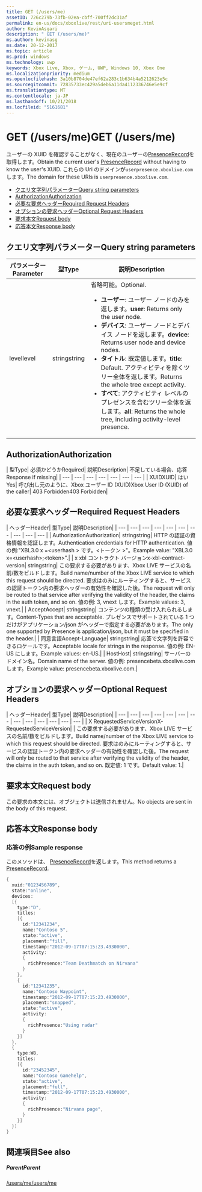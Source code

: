 ```yaml
---
title: GET (/users/me)
assetID: 726c279b-73fb-02ea-cbff-700ff2dc31af
permalink: en-us/docs/xboxlive/rest/uri-usersmeget.html
author: KevinAsgari
description: " GET (/users/me)"
ms.author: kevinasg
ms.date: 20-12-2017
ms.topic: article
ms.prod: windows
ms.technology: uwp
keywords: Xbox Live, Xbox, ゲーム, UWP, Windows 10, Xbox One
ms.localizationpriority: medium
ms.openlocfilehash: 3a10b8704de47ef62a283c1b634b4a5212623e5c
ms.sourcegitcommit: 72835733ec429a5deb6a11da4112336746e5e9cf
ms.translationtype: MT
ms.contentlocale: ja-JP
ms.lasthandoff: 10/21/2018
ms.locfileid: "5161681"
---
```

# <a name="get-usersme"></a><span data-ttu-id="f2e05-104">GET (/users/me)</span><span class="sxs-lookup"><span data-stu-id="f2e05-104">GET (/users/me)</span></span>
<span data-ttu-id="f2e05-105">ユーザーの XUID を確認することがなく、現在のユーザーの[PresenceRecord](../../json/json-presencerecord.md)を取得します。</span><span class="sxs-lookup"><span data-stu-id="f2e05-105">Obtain the current user's [PresenceRecord](../../json/json-presencerecord.md) without having to know the user's XUID.</span></span>
<span data-ttu-id="f2e05-106">これらの Uri のドメインが`userpresence.xboxlive.com`します。</span><span class="sxs-lookup"><span data-stu-id="f2e05-106">The domain for these URIs is `userpresence.xboxlive.com`.</span></span>

  * [<span data-ttu-id="f2e05-107">クエリ文字列パラメーター</span><span class="sxs-lookup"><span data-stu-id="f2e05-107">Query string parameters</span></span>](#ID4EZ)
  * [<span data-ttu-id="f2e05-108">Authorization</span><span class="sxs-lookup"><span data-stu-id="f2e05-108">Authorization</span></span>](#ID4EIC)
  * [<span data-ttu-id="f2e05-109">必要な要求ヘッダー</span><span class="sxs-lookup"><span data-stu-id="f2e05-109">Required Request Headers</span></span>](#ID4ELD)
  * [<span data-ttu-id="f2e05-110">オプションの要求ヘッダー</span><span class="sxs-lookup"><span data-stu-id="f2e05-110">Optional Request Headers</span></span>](#ID4EPF)
  * [<span data-ttu-id="f2e05-111">要求本文</span><span class="sxs-lookup"><span data-stu-id="f2e05-111">Request body</span></span>](#ID4EPG)
  * [<span data-ttu-id="f2e05-112">応答本文</span><span class="sxs-lookup"><span data-stu-id="f2e05-112">Response body</span></span>](#ID4E1G)

<a id="ID4EZ"></a>


## <a name="query-string-parameters"></a><span data-ttu-id="f2e05-113">クエリ文字列パラメーター</span><span class="sxs-lookup"><span data-stu-id="f2e05-113">Query string parameters</span></span>

| <span data-ttu-id="f2e05-114">パラメーター</span><span class="sxs-lookup"><span data-stu-id="f2e05-114">Parameter</span></span>| <span data-ttu-id="f2e05-115">型</span><span class="sxs-lookup"><span data-stu-id="f2e05-115">Type</span></span>| <span data-ttu-id="f2e05-116">説明</span><span class="sxs-lookup"><span data-stu-id="f2e05-116">Description</span></span>|
| --- | --- | --- |
| <span data-ttu-id="f2e05-117">level</span><span class="sxs-lookup"><span data-stu-id="f2e05-117">level</span></span>| <span data-ttu-id="f2e05-118">string</span><span class="sxs-lookup"><span data-stu-id="f2e05-118">string</span></span>| <span data-ttu-id="f2e05-119">省略可能。</span><span class="sxs-lookup"><span data-stu-id="f2e05-119">Optional.</span></span> <ul><li><span data-ttu-id="f2e05-120"><b>ユーザー</b>: ユーザー ノードのみを返します。</span><span class="sxs-lookup"><span data-stu-id="f2e05-120"><b>user</b>: Returns only the user node.</span></span></li><li><span data-ttu-id="f2e05-121"><b>デバイス</b>: ユーザー ノードとデバイス ノードを返します。</span><span class="sxs-lookup"><span data-stu-id="f2e05-121"><b>device</b>: Returns user node and device nodes.</span></span></li><li><span data-ttu-id="f2e05-122"><b>タイトル</b>: 既定値します。</span><span class="sxs-lookup"><span data-stu-id="f2e05-122"><b>title</b>: Default.</span></span> <span data-ttu-id="f2e05-123">アクティビティを除くツリー全体を返します。</span><span class="sxs-lookup"><span data-stu-id="f2e05-123">Returns the whole tree except activity.</span></span></li><li><span data-ttu-id="f2e05-124"><b>すべて</b>: アクティビティ レベルのプレゼンスを含むツリー全体を返します。</span><span class="sxs-lookup"><span data-stu-id="f2e05-124"><b>all</b>: Returns the whole tree, including activity-level presence.</span></span></li></ul> | 

<a id="ID4EIC"></a>


## <a name="authorization"></a><span data-ttu-id="f2e05-125">Authorization</span><span class="sxs-lookup"><span data-stu-id="f2e05-125">Authorization</span></span>

| <span data-ttu-id="f2e05-126">型</span><span class="sxs-lookup"><span data-stu-id="f2e05-126">Type</span></span>| <span data-ttu-id="f2e05-127">必須かどうか</span><span class="sxs-lookup"><span data-stu-id="f2e05-127">Required</span></span>| <span data-ttu-id="f2e05-128">説明</span><span class="sxs-lookup"><span data-stu-id="f2e05-128">Description</span></span>| <span data-ttu-id="f2e05-129">不足している場合、応答</span><span class="sxs-lookup"><span data-stu-id="f2e05-129">Response if missing</span></span>|
| --- | --- | --- | --- | --- | --- | --- |
| <span data-ttu-id="f2e05-130">XUID</span><span class="sxs-lookup"><span data-stu-id="f2e05-130">XUID</span></span>| <span data-ttu-id="f2e05-131">はい</span><span class="sxs-lookup"><span data-stu-id="f2e05-131">Yes</span></span>| <span data-ttu-id="f2e05-132">呼び出し元のように、Xbox ユーザー ID (XUID)</span><span class="sxs-lookup"><span data-stu-id="f2e05-132">Xbox User ID (XUID) of the caller</span></span>| <span data-ttu-id="f2e05-133">403 Forbidden</span><span class="sxs-lookup"><span data-stu-id="f2e05-133">403 Forbidden</span></span>|

<a id="ID4ELD"></a>


## <a name="required-request-headers"></a><span data-ttu-id="f2e05-134">必要な要求ヘッダー</span><span class="sxs-lookup"><span data-stu-id="f2e05-134">Required Request Headers</span></span>

| <span data-ttu-id="f2e05-135">ヘッダー</span><span class="sxs-lookup"><span data-stu-id="f2e05-135">Header</span></span>| <span data-ttu-id="f2e05-136">型</span><span class="sxs-lookup"><span data-stu-id="f2e05-136">Type</span></span>| <span data-ttu-id="f2e05-137">説明</span><span class="sxs-lookup"><span data-stu-id="f2e05-137">Description</span></span>|
| --- | --- | --- | --- | --- | --- | --- | --- | --- | --- |
| <span data-ttu-id="f2e05-138">Authorization</span><span class="sxs-lookup"><span data-stu-id="f2e05-138">Authorization</span></span>| <span data-ttu-id="f2e05-139">string</span><span class="sxs-lookup"><span data-stu-id="f2e05-139">string</span></span>| <span data-ttu-id="f2e05-140">HTTP の認証の資格情報を認証します。</span><span class="sxs-lookup"><span data-stu-id="f2e05-140">Authentication credentials for HTTP authentication.</span></span> <span data-ttu-id="f2e05-141">値の例:"XBL3.0 x =&lt;userhash > です。&lt;トークン >"。</span><span class="sxs-lookup"><span data-stu-id="f2e05-141">Example value: "XBL3.0 x=&lt;userhash>;&lt;token>".</span></span>|
| <span data-ttu-id="f2e05-142">x xbl コントラクト バージョン</span><span class="sxs-lookup"><span data-stu-id="f2e05-142">x-xbl-contract-version</span></span>| <span data-ttu-id="f2e05-143">string</span><span class="sxs-lookup"><span data-stu-id="f2e05-143">string</span></span>| <span data-ttu-id="f2e05-144">この要求する必要があります、Xbox LIVE サービスの名前/数をビルドします。</span><span class="sxs-lookup"><span data-stu-id="f2e05-144">Build name/number of the Xbox LIVE service to which this request should be directed.</span></span> <span data-ttu-id="f2e05-145">要求はのみにルーティングすると、サービスの認証トークン内の要求ヘッダーの有効性を確認した後。</span><span class="sxs-lookup"><span data-stu-id="f2e05-145">The request will only be routed to that service after verifying the validity of the header, the claims in the auth token, and so on.</span></span> <span data-ttu-id="f2e05-146">値の例: 3, vnext します。</span><span class="sxs-lookup"><span data-stu-id="f2e05-146">Example values: 3, vnext.</span></span>|
| <span data-ttu-id="f2e05-147">Accept</span><span class="sxs-lookup"><span data-stu-id="f2e05-147">Accept</span></span>| <span data-ttu-id="f2e05-148">string</span><span class="sxs-lookup"><span data-stu-id="f2e05-148">string</span></span>| <span data-ttu-id="f2e05-149">コンテンツの種類の受け入れられるします。</span><span class="sxs-lookup"><span data-stu-id="f2e05-149">Content-Types that are acceptable.</span></span> <span data-ttu-id="f2e05-150">プレゼンスでサポートされている 1 つだけがアプリケーション/json がヘッダーで指定する必要があります。</span><span class="sxs-lookup"><span data-stu-id="f2e05-150">The only one supported by Presence is application/json, but it must be specified in the header.</span></span>|
| <span data-ttu-id="f2e05-151">同意言語</span><span class="sxs-lookup"><span data-stu-id="f2e05-151">Accept-Language</span></span>| <span data-ttu-id="f2e05-152">string</span><span class="sxs-lookup"><span data-stu-id="f2e05-152">string</span></span>| <span data-ttu-id="f2e05-153">応答で文字列を許容できるロケールです。</span><span class="sxs-lookup"><span data-stu-id="f2e05-153">Acceptable locale for strings in the response.</span></span> <span data-ttu-id="f2e05-154">値の例: EN-US にします。</span><span class="sxs-lookup"><span data-stu-id="f2e05-154">Example values: en-US.</span></span>|
| <span data-ttu-id="f2e05-155">Host</span><span class="sxs-lookup"><span data-stu-id="f2e05-155">Host</span></span>| <span data-ttu-id="f2e05-156">string</span><span class="sxs-lookup"><span data-stu-id="f2e05-156">string</span></span>| <span data-ttu-id="f2e05-157">サーバーのドメイン名。</span><span class="sxs-lookup"><span data-stu-id="f2e05-157">Domain name of the server.</span></span> <span data-ttu-id="f2e05-158">値の例: presencebeta.xboxlive.com します。</span><span class="sxs-lookup"><span data-stu-id="f2e05-158">Example value: presencebeta.xboxlive.com.</span></span>|

<a id="ID4EPF"></a>


## <a name="optional-request-headers"></a><span data-ttu-id="f2e05-159">オプションの要求ヘッダー</span><span class="sxs-lookup"><span data-stu-id="f2e05-159">Optional Request Headers</span></span>

| <span data-ttu-id="f2e05-160">ヘッダー</span><span class="sxs-lookup"><span data-stu-id="f2e05-160">Header</span></span>| <span data-ttu-id="f2e05-161">型</span><span class="sxs-lookup"><span data-stu-id="f2e05-161">Type</span></span>| <span data-ttu-id="f2e05-162">説明</span><span class="sxs-lookup"><span data-stu-id="f2e05-162">Description</span></span>|
| --- | --- | --- | --- | --- | --- | --- | --- | --- | --- | --- | --- | --- |
| <span data-ttu-id="f2e05-163">X RequestedServiceVersion</span><span class="sxs-lookup"><span data-stu-id="f2e05-163">X-RequestedServiceVersion</span></span>|  | <span data-ttu-id="f2e05-164">この要求する必要があります、Xbox LIVE サービスの名前/数をビルドします。</span><span class="sxs-lookup"><span data-stu-id="f2e05-164">Build name/number of the Xbox LIVE service to which this request should be directed.</span></span> <span data-ttu-id="f2e05-165">要求はのみにルーティングすると、サービスの認証トークン内の要求ヘッダーの有効性を確認した後。</span><span class="sxs-lookup"><span data-stu-id="f2e05-165">The request will only be routed to that service after verifying the validity of the header, the claims in the auth token, and so on.</span></span> <span data-ttu-id="f2e05-166">既定値: 1 です。</span><span class="sxs-lookup"><span data-stu-id="f2e05-166">Default value: 1.</span></span>|

<a id="ID4EPG"></a>


## <a name="request-body"></a><span data-ttu-id="f2e05-167">要求本文</span><span class="sxs-lookup"><span data-stu-id="f2e05-167">Request body</span></span>

<span data-ttu-id="f2e05-168">この要求の本文には、オブジェクトは送信されません。</span><span class="sxs-lookup"><span data-stu-id="f2e05-168">No objects are sent in the body of this request.</span></span>

<a id="ID4E1G"></a>


## <a name="response-body"></a><span data-ttu-id="f2e05-169">応答本文</span><span class="sxs-lookup"><span data-stu-id="f2e05-169">Response body</span></span>

<a id="ID4EAH"></a>


### <a name="sample-response"></a><span data-ttu-id="f2e05-170">応答の例</span><span class="sxs-lookup"><span data-stu-id="f2e05-170">Sample response</span></span>

<span data-ttu-id="f2e05-171">このメソッドは、 [PresenceRecord](../../json/json-presencerecord.md)を返します。</span><span class="sxs-lookup"><span data-stu-id="f2e05-171">This method returns a [PresenceRecord](../../json/json-presencerecord.md).</span></span>


```cpp
{
  xuid:"0123456789",
  state:"online",
  devices:
  [{
    type:"D",
    titles:
    [{
      id:"12341234",
      name:"Contoso 5",
      state:"active",
      placement:"fill",
      timestamp:"2012-09-17T07:15:23.4930000",
      activity:
      {
        richPresence:"Team Deathmatch on Nirvana"
      }
    },
    {
      id:"12341235",
      name:"Contoso Waypoint",
      timestamp:"2012-09-17T07:15:23.4930000",
      placement:"snapped",
      state:"active",
      activity:
      {
        richPresence:"Using radar"
      }
    }]
  },
  {
    type:W8,
    titles:
    [{
      id:"23452345",
      name:"Contoso Gamehelp",
      state:"active",
      placement:"full",
      timestamp:"2012-09-17T07:15:23.4930000",
      activity:
      {
        richPresence:"Nirvana page",
      }
    }]
  }]
}

```


<a id="ID4EQH"></a>


## <a name="see-also"></a><span data-ttu-id="f2e05-172">関連項目</span><span class="sxs-lookup"><span data-stu-id="f2e05-172">See also</span></span>

<a id="ID4ESH"></a>


##### <a name="parent"></a><span data-ttu-id="f2e05-173">Parent</span><span class="sxs-lookup"><span data-stu-id="f2e05-173">Parent</span></span>

[<span data-ttu-id="f2e05-174">/users/me</span><span class="sxs-lookup"><span data-stu-id="f2e05-174">/users/me</span></span>](uri-usersme.md)
